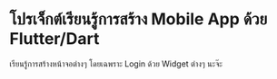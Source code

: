 # โปรเจ็กต์เรียนรู้การสร้าง Mobile App ด้วย Flutter/Dart

เรียนรู้การสร้างหน้าจอต่างๆ โดยเฉพราะ Login ด้วย Widget ต่างๆ นะจ๊ะ
